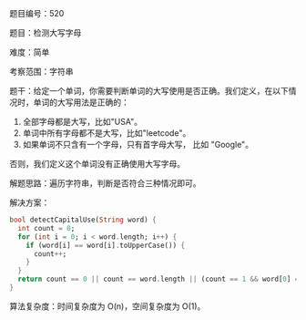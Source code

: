 题目编号：520

题目：检测大写字母

难度：简单

考察范围：字符串

题干：给定一个单词，你需要判断单词的大写使用是否正确。我们定义，在以下情况时，单词的大写用法是正确的：

1. 全部字母都是大写，比如"USA"。
2. 单词中所有字母都不是大写，比如"leetcode"。
3. 如果单词不只含有一个字母，只有首字母大写， 比如 "Google"。

否则，我们定义这个单词没有正确使用大写字母。

解题思路：遍历字符串，判断是否符合三种情况即可。

解决方案：

```dart
bool detectCapitalUse(String word) {
  int count = 0;
  for (int i = 0; i < word.length; i++) {
    if (word[i] == word[i].toUpperCase()) {
      count++;
    }
  }
  return count == 0 || count == word.length || (count == 1 && word[0] == word[0].toUpperCase());
}
```

算法复杂度：时间复杂度为 O(n)，空间复杂度为 O(1)。
